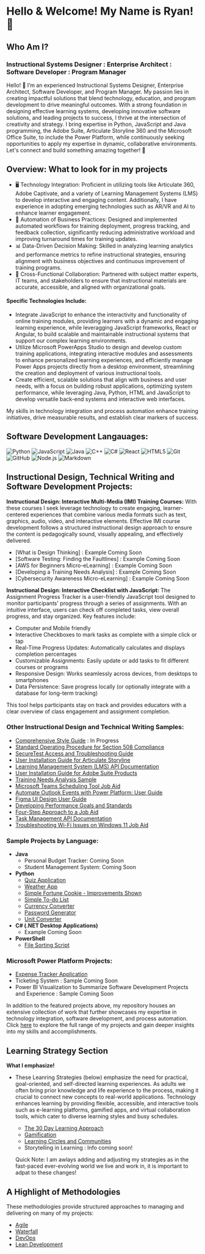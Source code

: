 <h1>Hello & Welcome! My Name is Ryan! 📡

<h2>Who Am I?</h2>

<h3>Instructional Systems Designer : Enterprise Architect : Software Developer : Program Manager</h3>

Hello! 👋 I’m an experienced Instructional Systems Designer, Enterprise Architect, Software Developer, and Program Manager. My passion lies in creating impactful solutions that blend technology, education, and program development to drive meaningful outcomes. With a strong foundation in designing effective learning systems, developing innovative software solutions, and leading projects to success, I thrive at the intersection of creativity and strategy. I bring expertise in Python, JavaScript and Java programming, the Adobe Suite, Articulate Storyline 360 and the Microsoft Office Suite, to include the Power Platform, while continuously seeking opportunities to apply my expertise in dynamic, collaborative environments. Let's connect and build something amazing together! 🚀

<h2>Overview: What to look for in my projects</h2>

- 🖥️ Technology Integration: Proficient in utilizing tools like Articulate 360, Adobe Captivate, and a variety of Learning Management Systems (LMS) to develop interactive and engaging content. Additionally, I have experience in adopting emerging technologies such as AR/VR and AI to enhance learner engagement.
- 📂 Automation of Business Practices: Designed and implemented automated workflows for training deployment, progress tracking, and feedback collection, significantly reducing administrative workload and improving turnaround times for training updates.
- 📊 Data-Driven Decision Making: Skilled in analyzing learning analytics and performance metrics to refine instructional strategies, ensuring alignment with business objectives and continuous improvement of training programs.
- 📩 Cross-Functional Collaboration: Partnered with subject matter experts, IT teams, and stakeholders to ensure that instructional materials are accurate, accessible, and aligned with organizational goals.

<h4>Specific Technologies Include:</h4>

- Integrate JavaScript to enhance the interactivity and functionality of online training modules, providing learners with a dynamic and engaging learning experience, while leveragging JavaScript frameworks, React or Angular, to build scalable and maintainable instructional systems that support our complex learning environments.
- Utilize Microsoft PowerApps Studio to design and develop custom training applications, integrating interactive modules and assessments to enhance personalized learning experiences, and efficiently manage Power Apps projects directly from a desktop environment, streamlining the creation and deployment of various instructional tools.
- Create efficient, scalable solutions that align with business and user needs, with a focus on building robust applications, optimizing system performance, while leveraging Java, Python, HTML and JavaScript to develop versatile back-end systems and interactive web interfaces.

My skills in technology integration and process automation enhance training initiatives, drive measurable results, and establish clear markers of success.

<h2>Software Development Langauages:</h2>

![Python](https://img.shields.io/badge/python-%233776AB.svg?style=flat&logo=python&logoColor=white)
![JavaScript](https://img.shields.io/badge/javascript-%23F7DF1E.svg?style=flat&logo=javascript&logoColor=black)
![Java](https://img.shields.io/badge/java-%23ED8B00.svg?style=flat&logo=java&logoColor=white)
![C++](https://img.shields.io/badge/c++-%2300599C.svg?style=flat&logo=c%2B%2B&logoColor=white)
![C#](https://img.shields.io/badge/c%23-%23239120.svg?style=flat&logo=c-sharp&logoColor=white)
![React](https://img.shields.io/badge/react-%2361DAFB.svg?style=flat&logo=react&logoColor=black)
![HTML5](https://img.shields.io/badge/html5-%23E34F26.svg?style=flat&logo=html5&logoColor=white)
![Git](https://img.shields.io/badge/git-%23F05033.svg?style=flat&logo=git&logoColor=white)
![GitHub](https://img.shields.io/badge/github-%23181717.svg?style=flat&logo=github&logoColor=white)
![Node.js](https://img.shields.io/badge/node.js-%23339933.svg?style=flat&logo=nodedotjs&logoColor=white)
![Markdown](https://img.shields.io/badge/Markdown-%23000000.svg?style=flat&logo=markdown&logoColor=white)

<h2>Instructional Design, Technical Writing and Software Development Projects:</h2>

<b>Instructional Design: Interactive Multi-Media (IMI) Training Courses:</b> With these courses I seek leverage technology to create engaging, learner-centered experiences that combine various media formats such as text, graphics, audio, video, and interactive elements. Effective IMI course development follows a structured instructional design approach to ensure the content is pedagogically sound, visually appealing, and effectively delivered.

- [What is Design Thinking] : Example Coming Soon
- [Software Testing: Finding the Faultlines] : Example Coming Soon
- [AWS for Beginners Micro-eLearning] : Example Coming Soon
- [Developing a Training Needs Analysis] : Example Coming Soon
- [Cybersecurity Awareness Micro-eLearning] : Example Coming Soon

<b>Instructional Design: Interactive Checklist with JavaScript:</b>
The Assignment Progress Tracker is a user-friendly JavaScript tool designed to monitor participants' progress through a series of assignments. With an intuitive interface, users can check off completed tasks, view overall progress, and stay organized. Key features include:

- Computer and Mobile friendly
- Interactive Checkboxes to mark tasks as complete with a simple click or tap
- Real-Time Progress Updates: Automatically calculates and displays completion percentages
- Customizable Assignments: Easily update or add tasks to fit different courses or programs
- Responsive Design: Works seamlessly across devices, from desktops to smartphones
- Data Persistence: Save progress locally (or optionally integrate with a database for long-term tracking)

This tool helps participants stay on track and provides educators with a clear overview of class engagement and assignment completion.

<h3>Other Instructional Design and Technical Writing Samples:</h3>

- [Comprehensive Style Guide](https://github.com/rlangc/Style-Guide-Sample.git) : In Progress
- [Standard Operating Procedure for Section 508 Compliance](https://github.com/rlangc/Standard-Operating-Procedure-for-Section-508.git)
- [SecureTest Access and Troubleshooting Guide](https://github.com/rlangc/SecureTest-Troubleshooting-Guide.git)
- [User Installation Guide for Articulate Storyline](https://github.com/rlangc/User-Installation-Guide-for-Articulate-Storyline.git)
- [Learning Management System (LMS) API Documentation](https://github.com/rlangc/LMS-API-Documentation.git)
- [User Installation Guide for Adobe Suite Products](https://github.com/rlangc/User-Installation-Guide-for-Adobe-Suite-Products.git)
- [Training Needs Analysis Sample](https://github.com/rlangc/Training-Needs-Analysis-Sample.git)
- [Microsoft Teams Scheduling Tool Job Aid](https://github.com/rlangc/Microsoft-Teams-Scheduling-Tool-Job-Aid.git)
- [Automate Outlook Events with Power Platform: User Guide](https://github.com/rlangc/Automate-Outlook-Events-with-Power-Platform.git)
- [Figma UI Design User Guide](https://github.com/rlangc/Figma-UI-Design-User-Guide.git)
- [Developing Performance Goals and Standards](https://github.com/rlangc/Developing-Performance-Goals-and-Standards.git)
- [Four-Step Approach to a Job Aid](https://github.com/rlangc/Job-Aid-Four-Step-Approach.git)
- [Task Management API Documentation](https://github.com/rlangc/Task-Management-API-Documentation.git)
- [Troubleshooting Wi-Fi Issues on Windows 11 Job Aid](https://github.com/rlangc/Troubleshooting-WiFi-Issues-on-Windows-11-Job-Aid.git)

<h3>Sample Projects by Language:</h3>

- <b>Java</b>
  - Personal Budget Tracker: Coming Soon
  - Student Management System: Coming Soon
- <b>Python</b>
  - [Quiz Application](https://github.com/rlangc/Quiz-Application-in-Python.git)
  - [Weather App](https://github.com/rlangc/Weather-App-in-Python.git)
  - [Simple Fortune Cookie - Improvements Shown](https://github.com/rlangc/Simple-Fortune-Cookie.git)
  - [Simple To-do List](https://github.com/rlangc/Python-To-Do-List-Example.git)
  - [Currency Converter](https://github.com/rlangc/Python-Currency-Converter.git)
  - [Password Generator](https://github.com/rlangc/Password-Generator-in-Python.git)
  - [Unit Converter](https://github.com/rlangc/Python-Unit-Conversion.git)
- <b>C# (.NET Desktop Applications)</b>
  - Example Coming Soon
 - <b>PowerShell</b>
   - [File Sorting Script](https://github.com/rlangc/PowerShell-Sorting-Script.git)
  
<h3>Microsoft Power Platform Projects:</h3>

- [Expense Tracker Application](https://github.com/rlangc/Simple-Expense-Tracker-Using-Power-Apps.git)
- Ticketing System : Sample Coming Soon
- Power BI Visualization to Summarize Software Development Projects and Experience : Sample Coming Soon

In addition to the featured projects above, my repository houses an extensive collection of work that further showcases my expertise in technology integration, software development, and process automation. Click [here](https://github.com/rlangc/Additional-Projects-Section.git) to explore the full range of my projects and gain deeper insights into my skills and accomplishments.

<h2>Learning Strategy Section</h2>

<b>What I emphasize!</b>

- These Leanring Strategies (below) emphasize the need for practical, goal-oriented, and self-directed learning experiences. As adults we often bring prior knowledge and life experience to the process, making it crucial to connect new concepts to real-world applications. Technology enhances learning by providing flexible, accessible, and interactive tools such as e-learning platforms, gamified apps, and virtual collaboration tools, which cater to diverse learning styles and busy schedules.

  - [The 30 Day Learning Approach](https://github.com/rlangc/30-Day-Learning.git)
  - [Gamification](https://github.com/rlangc/Gamification.git)
  - [Learning Circles and Communities](https://github.com/rlangc/Learning-Circles-and-Communities.git)
  - Storytelling in Learning : Info coming soon!
 
  Quick Note: I am awlays adding and adjusting my strategies as in the fast-paced ever-evolving world we live and work in, it is important to adpat to these changes!

<h2>A Highlight of Methodologies</h2>

These methodologies provide structured approaches to managing and delivering on many of my projects:
- [Agile](https://github.com/rlangc/Agile-Methodology.git)
- [Waterfall](https://github.com/rlangc/Waterfall-Methodology.git)
- [DevOps](https://github.com/rlangc/DevOps-Methodology.git)
- [Lean Development](https://github.com/rlangc/Lean-Development-Methodology.git)

